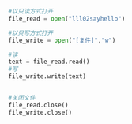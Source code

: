 
<BlogInfo id="773" title="5.文件复制" author="白日梦想猿" pv=0 read_times=0 pre_cost_time=0分9秒 category="文件" tag_list="['文件']" create_time="2020.03.19 08:31:44" update_time="2020.03.19 10:03:59" />

```python
#以只读方式打开
file_read = open("lll02sayhello")

#以只写方式打开
file_write = open("[复件]","w")

#读
text = file_read.read()
#写
file_write.write(text)


#关闭文件
file_read.close()
file_write.close()
```
